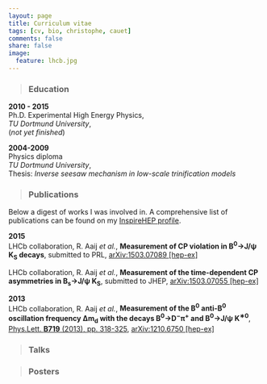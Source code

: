 ```yaml
---
layout: page
title: Curriculum vitae
tags: [cv, bio, christophe, cauet]
comments: false
share: false
image:
  feature: lhcb.jpg
---
```


> ### Education

**2010 - 2015**<br/>
Ph.D. Experimental High Energy Physics, <br/> 
_TU Dortmund University_, <br/>
(_not yet finished_)

**2004-2009** <br/>
Physics diploma <br/>
_TU Dortmund University_, <br/>
Thesis: _Inverse seesaw mechanism in low-scale trinification models_

> ### Publications

Below a digest of works I was involved in. A comprehensive list of publications can be found on my [InspireHEP profile](http://inspirehep.net/author/profile/C.Cauet.2).


**2015** <br/>
LHCb collaboration, R. Aaij _et al._, **Measurement of CP violation in B<sup>0</sup>→J/ψ K<sub>S</sub> decays**, submitted to PRL, [arXiv:1503.07089 [hep-ex]](http://arxiv.org/abs/1503.07089)

LHCb collaboration, R. Aaij _et al._, **Measurement of the time-dependent CP asymmetries in B<sub>s</sub>→J/ψ K<sub>S</sub>**, submitted to JHEP, [arXiv:1503.07055 [hep-ex]](http://arxiv.org/abs/1503.07055)

**2013** <br/>
LHCb collaboration, R. Aaij _et al._, **Measurement of the B<sup>0</sup> anti-B<sup>0</sup> oscillation frequency ∆m<sub>d</sub> with the decays B<sup>0</sup>→D<sup>−</sup>π<sup>+</sup> and B<sup>0</sup>→J/ψ K<sup>∗0</sup>**, [Phys.Lett. **B719** (2013), pp. 318-325](http://dx.doi.org/10.1016/j.physletb.2013.01.019), [arXiv:1210.6750 [hep-ex]](http://arxiv.org/abs/1210.6750)


> ### Talks

> ### Posters